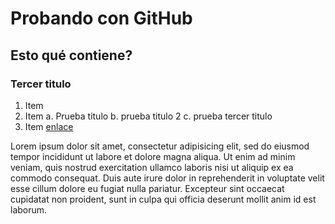 # Probando con GitHub
## Esto qué contiene?
### Tercer titulo

1. Item
2. Item
  a. Prueba titulo
  b. prueba titulo 2
  c. prueba tercer titulo  
3. Item [enlace](http://www.digitalhouse.com)

Lorem ipsum dolor sit amet, consectetur adipisicing elit, sed do eiusmod tempor incididunt ut labore et dolore magna aliqua. Ut enim ad minim veniam, quis nostrud exercitation ullamco laboris nisi ut aliquip ex ea commodo consequat. Duis aute irure dolor in reprehenderit in voluptate velit esse cillum dolore eu fugiat nulla pariatur. Excepteur sint occaecat cupidatat non proident, sunt in culpa qui officia deserunt mollit anim id est laborum.

